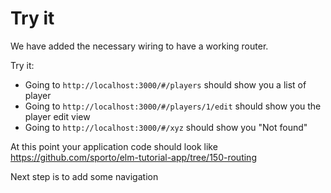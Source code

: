 # Try it

We have added the necessary wiring to have a working router.

Try it:

- Going to `http://localhost:3000/#/players` should show you a list of player
- Going to `http://localhost:3000/#/players/1/edit` should show you the player edit view
- Going to `http://localhost:3000/#/xyz` should show you "Not found"

At this point your application code should look like <https://github.com/sporto/elm-tutorial-app/tree/150-routing>



Next step is to add some navigation 

